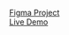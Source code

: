 <a href='https://www.figma.com/design/C4hSFT3hIHeh6Qmw2EDEQv/%D0%94%D0%BE%D0%BC-%D0%BB%D1%83%D1%87%D1%88%D0%B5%D0%B9-%D0%B5%D0%B4%D1%8B-%2B?node-id=0-1&t=Bpmvy4VTPRQT5aTh-0'>Figma Project<a/>
<br>
<a href='https://home-thebest-meals.vercel.app/'>Live Demo<a/>
